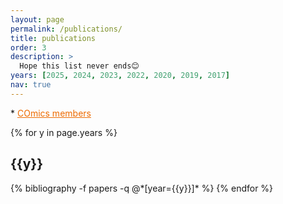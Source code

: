 ```yaml
---
layout: page
permalink: /publications/
title: publications
order: 3
description: >
  Hope this list never ends😊
years: [2025, 2024, 2023, 2022, 2020, 2019, 2017]
nav: true
---
```


\* <u style="color:#ed6b00">COmics members</u>

<div class="publications">
  
{% for y in page.years %}
  <h2 class="year">{{y}}</h2>
  {% bibliography -f papers -q @*[year={{y}}]* %}
{% endfor %}

</div>
